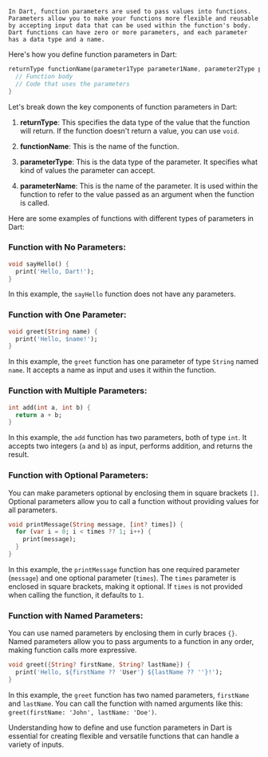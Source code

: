 ```
In Dart, function parameters are used to pass values into functions.
Parameters allow you to make your functions more flexible and reusable
by accepting input data that can be used within the function's body.
Dart functions can have zero or more parameters, and each parameter has a data type and a name.
```

Here's how you define function parameters in Dart:

```dart
returnType functionName(parameter1Type parameter1Name, parameter2Type parameter2Name, ...) {
  // Function body
  // Code that uses the parameters
}
```

Let's break down the key components of function parameters in Dart:

1. **returnType**: This specifies the data type of the value that the function will return. If the function doesn't return a value, you can use `void`.

2. **functionName**: This is the name of the function.

3. **parameterType**: This is the data type of the parameter. It specifies what kind of values the parameter can accept.

4. **parameterName**: This is the name of the parameter. It is used within the function to refer to the value passed as an argument when the function is called.

Here are some examples of functions with different types of parameters in Dart:

### Function with No Parameters:

```dart
void sayHello() {
  print('Hello, Dart!');
}
```

In this example, the `sayHello` function does not have any parameters.

### Function with One Parameter:

```dart
void greet(String name) {
  print('Hello, $name!');
}
```

In this example, the `greet` function has one parameter of type `String` named `name`. It accepts a name as input and uses it within the function.

### Function with Multiple Parameters:

```dart
int add(int a, int b) {
  return a + b;
}
```

In this example, the `add` function has two parameters, both of type `int`. It accepts two integers (`a` and `b`) as input, performs addition, and returns the result.

### Function with Optional Parameters:

You can make parameters optional by enclosing them in square brackets `[]`. Optional parameters allow you to call a function without providing values for all parameters.

```dart
void printMessage(String message, [int? times]) {
  for (var i = 0; i < times ?? 1; i++) {
    print(message);
  }
}
```

In this example, the `printMessage` function has one required parameter (`message`) and one optional parameter (`times`). The `times` parameter is enclosed in square brackets, making it optional. If `times` is not provided when calling the function, it defaults to `1`.

### Function with Named Parameters:

You can use named parameters by enclosing them in curly braces `{}`. Named parameters allow you to pass arguments to a function in any order, making function calls more expressive.

```dart
void greet({String? firstName, String? lastName}) {
  print('Hello, ${firstName ?? 'User'} ${lastName ?? ''}!');
}
```

In this example, the `greet` function has two named parameters, `firstName` and `lastName`. You can call the function with named arguments like this: `greet(firstName: 'John', lastName: 'Doe')`.

Understanding how to define and use function parameters in Dart is essential for creating flexible and versatile functions that can handle a variety of inputs.
